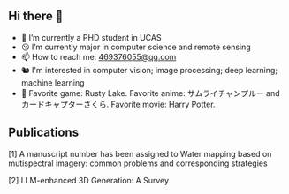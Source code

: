 ## Hi there 👋

- 🤠 I’m currently a PHD student in UCAS 
- 😘 I’m currently major in computer science and remote sensing
- 📫 How to reach me: 469376055@qq.com
- 🐿️ I'm interested in computer vision; image processing; deep learning; machine learning
- 👀 Favorite game: Rusty Lake. Favorite anime: サムライチャンプルー and カードキャプターさくら. Favorite movie: Harry Potter.


## Publications
[1] A manuscript number has been assigned to Water mapping based on mutispectral imagery:
common problems and corresponding strategies

[2] LLM-enhanced 3D Generation: A Survey






